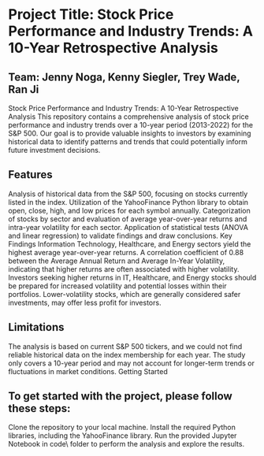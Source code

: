 # Project Title: Stock Price Performance and Industry Trends: A 10-Year Retrospective Analysis

## Team: Jenny Noga, Kenny Siegler, Trey Wade, Ran Ji

Stock Price Performance and Industry Trends: A 10-Year Retrospective Analysis
This repository contains a comprehensive analysis of stock price performance and industry trends over a 10-year period (2013-2022) for the S&P 500. Our goal is to provide valuable insights to investors by examining historical data to identify patterns and trends that could potentially inform future investment decisions.

## Features
Analysis of historical data from the S&P 500, focusing on stocks currently listed in the index.
Utilization of the YahooFinance Python library to obtain open, close, high, and low prices for each symbol annually.
Categorization of stocks by sector and evaluation of average year-over-year returns and intra-year volatility for each sector.
Application of statistical tests (ANOVA and linear regression) to validate findings and draw conclusions.
Key Findings
Information Technology, Healthcare, and Energy sectors yield the highest average year-over-year returns.
A correlation coefficient of 0.88 between the Average Annual Return and Average In-Year Volatility, indicating that higher returns are often associated with higher volatility.
Investors seeking higher returns in IT, Healthcare, and Energy stocks should be prepared for increased volatility and potential losses within their portfolios.
Lower-volatility stocks, which are generally considered safer investments, may offer less profit for investors.

## Limitations
The analysis is based on current S&P 500 tickers, and we could not find reliable historical data on the index membership for each year.
The study only covers a 10-year period and may not account for longer-term trends or fluctuations in market conditions.
Getting Started

## To get started with the project, please follow these steps:

Clone the repository to your local machine.
Install the required Python libraries, including the YahooFinance library.
Run the provided Jupyter Notebook in code\ folder to perform the analysis and explore the results.

